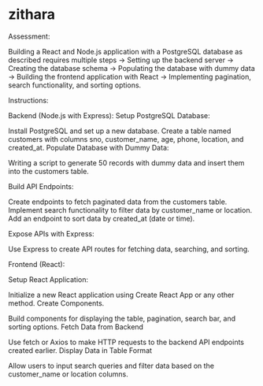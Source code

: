 # zithara
Assessment:


Building a React and Node.js application with a PostgreSQL database as described requires multiple steps 
-> Setting up the backend server
-> Creating the database schema
-> Populating the database with dummy data
-> Building the frontend application with React
-> Implementing pagination, search functionality, and sorting options.

Instructions:


Backend (Node.js with Express):
Setup PostgreSQL Database:

Install PostgreSQL and set up a new database.
Create a table named customers with columns sno, customer_name, age, phone, location, and created_at.
Populate Database with Dummy Data:

Writing a script to generate 50 records with dummy data and insert them into the customers table.

Build API Endpoints:

Create endpoints to fetch paginated data from the customers table.
Implement search functionality to filter data by customer_name or location.
Add an endpoint to sort data by created_at (date or time).

Expose APIs with Express:

Use Express to create API routes for fetching data, searching, and sorting.


Frontend (React):

Setup React Application:

Initialize a new React application using Create React App or any other method.
Create Components.

Build components for displaying the table, pagination, search bar, and sorting options.
Fetch Data from Backend

Use fetch or Axios to make HTTP requests to the backend API endpoints created earlier.
Display Data in Table Format

Allow users to input search queries and filter data based on the customer_name or location columns.

